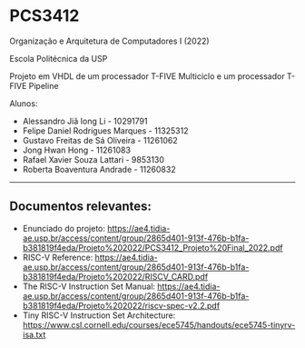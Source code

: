 # PCS3412
Organização e Arquitetura de Computadores I (2022)

Escola Politécnica da USP

Projeto em VHDL de um processador T-FIVE Multiciclo e um processador T-FIVE Pipeline

Alunos:
* Alessandro Jiã Iong Li - 10291791        
* Felipe Daniel Rodrigues Marques - 11325312
* Gustavo Freitas de Sá Oliveira - 11261062
* Jong Hwan Hong - 11261083
* Rafael Xavier Souza Lattari - 9853130
* Roberta Boaventura Andrade - 11260832

--------------------

## Documentos relevantes:

* Enunciado do projeto: https://ae4.tidia-ae.usp.br/access/content/group/2865d401-913f-476b-b1fa-b381819f4eda/Projeto%202022/PCS3412_Projeto%20Final_2022.pdf
* RISC-V Reference: https://ae4.tidia-ae.usp.br/access/content/group/2865d401-913f-476b-b1fa-b381819f4eda/Projeto%202022/RISCV_CARD.pdf
* The RISC-V Instruction Set Manual: https://ae4.tidia-ae.usp.br/access/content/group/2865d401-913f-476b-b1fa-b381819f4eda/Projeto%202022/riscv-spec-v2.2.pdf
* Tiny RISC-V Instruction Set Architecture: https://www.csl.cornell.edu/courses/ece5745/handouts/ece5745-tinyrv-isa.txt
